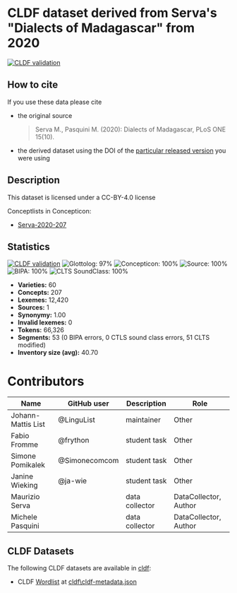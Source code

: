 # CLDF dataset derived from Serva's "Dialects of Madagascar" from 2020

[![CLDF validation](https://github.com/digling/servamalagasy/workflows/CLDF-validation/badge.svg)](https://github.com/digling/servamalagasy/actions?query=workflow%3ACLDF-validation)

## How to cite

If you use these data please cite
- the original source
  > Serva M., Pasquini M. (2020): Dialects of Madagascar, PLoS ONE 15(10).
- the derived dataset using the DOI of the [particular released version](../../releases/) you were using

## Description


This dataset is licensed under a CC-BY-4.0 license


Conceptlists in Concepticon:
- [Serva-2020-207](https://concepticon.clld.org/contributions/Serva-2020-207)
## Statistics


[![CLDF validation](https://github.com/digling/servamalagasy/workflows/CLDF-validation/badge.svg)](https://github.com/digling/servamalagasy/actions?query=workflow%3ACLDF-validation)
![Glottolog: 97%](https://img.shields.io/badge/Glottolog-97%25-green.svg "Glottolog: 97%")
![Concepticon: 100%](https://img.shields.io/badge/Concepticon-100%25-brightgreen.svg "Concepticon: 100%")
![Source: 100%](https://img.shields.io/badge/Source-100%25-brightgreen.svg "Source: 100%")
![BIPA: 100%](https://img.shields.io/badge/BIPA-100%25-brightgreen.svg "BIPA: 100%")
![CLTS SoundClass: 100%](https://img.shields.io/badge/CLTS%20SoundClass-100%25-brightgreen.svg "CLTS SoundClass: 100%")

- **Varieties:** 60
- **Concepts:** 207
- **Lexemes:** 12,420
- **Sources:** 1
- **Synonymy:** 1.00
- **Invalid lexemes:** 0
- **Tokens:** 66,326
- **Segments:** 53 (0 BIPA errors, 0 CTLS sound class errors, 51 CLTS modified)
- **Inventory size (avg):** 40.70

# Contributors

Name               | GitHub user | Description    | Role
---                | ---         | ---            | ---
Johann-Mattis List | @LinguList  | maintainer     | Other
Fabio Fromme       | @frython   | student task   | Other
Simone Pomikalek   | @Simonecomcom| student task  | Other
Janine Wieking     | @ja-wie     | student task   | Other
Maurizio Serva     |             | data collector | DataCollector, Author
Michele Pasquini   |             | data collector | DataCollector, Author




## CLDF Datasets

The following CLDF datasets are available in [cldf](cldf):

- CLDF [Wordlist](https://github.com/cldf/cldf/tree/master/modules/Wordlist) at [cldf\cldf-metadata.json](cldf\cldf-metadata.json)